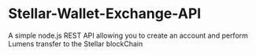 # Stellar-Wallet-Exchange-API
A simple node.js REST API allowing you to create an account and perform Lumens transfer to the Stellar blockChain 
